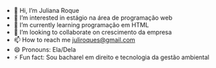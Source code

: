 - 👋 Hi, I’m Juliana Roque
- 👀 I’m interested in estágio na área de programação web
- 🌱 I’m currently learning programação em HTML
- 💞️ I’m looking to collaborate on crescimento da empresa
- 📫 How to reach me juliroques@gmail.com
- 😄 Pronouns: Ela/Dela
- ⚡ Fun fact: Sou bacharel em direito e tecnologia da gestão ambiental

<!---
ataldaroque/ataldaroque is a ✨ special ✨ repository because its `README.md` (this file) appears on your GitHub profile.
You can click the Preview link to take a look at your changes.
--->
